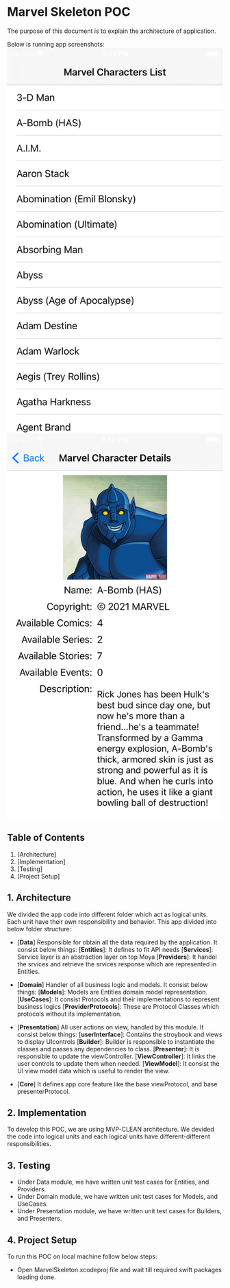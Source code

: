 # Marvel Skeleton POC
The purpose of this document is to explain the architecture of application.

Below is running app screenshots:
![Screenshot1](./Screenshots/Screenshot1.png)
![Screenshot2](./Screenshots/Screenshot2.png)

## Table of Contents
1. [Architecture]
2. [Implementation]
3. [Testing]
4. [Project Setup]


## 1. Architecture
We divided the app code into different folder which act as logical units. Each unit have their own responsibility and behavior.
This app divided into below folder structure:

* [**Data**]
Responsible for obtain all the data required by the application.
It consist below things:
[**Entities**]: It defines to fit API needs
[**Services**]: Service layer is an abstraction layer on top Moya
[**Providers**]: It handel the srvices and  retrieve the srvices response which are represented in Entities.

* [**Domain**]
Handler of all business logic and models.
It consist below things:
[**Models**]: Models are Entities domain model representation.
[**UseCases**]: It consist Protocols and their implementations to represent business logics
[**ProviderProtocols**]: These are Protocol Classes which protocols without its implementation.

* [**Presentation**]
All user actions on view, handled by this module.
It consist below things:
[**userInterface**]:  Contains the stroybook and views to display UIcontrols
[**Builder**]: Builder is responsible to instantiate the classes and passes any dependencies to class. 
[**Presenter**]: It is responsible to update the viewController.
[**ViewController**]: It links the user controls to update them when needed.
[**ViewModel**]: It consist the UI view model data which is useful to render the view.

* [**Core**]
It defines app core feature like the base viewProtocol, and base presenterProtocol.


## 2. Implementation
To develop this POC, we are using MVP-CLEAN architecture.
We devided the code into logical units and each logical units have different-different responsibilities.


## 3. Testing
* Under Data module, we have written unit test cases for Entities, and Providers.
* Under Domain module, we have written unit test cases for Models, and UseCases.
* Under Presentation module, we have written unit test cases for Builders, and Presenters.


## 4. Project Setup
To run this POC on local machine follow below steps:
* Open MarvelSkeleton.xcodeproj file and wait till required swift packages loading done.

